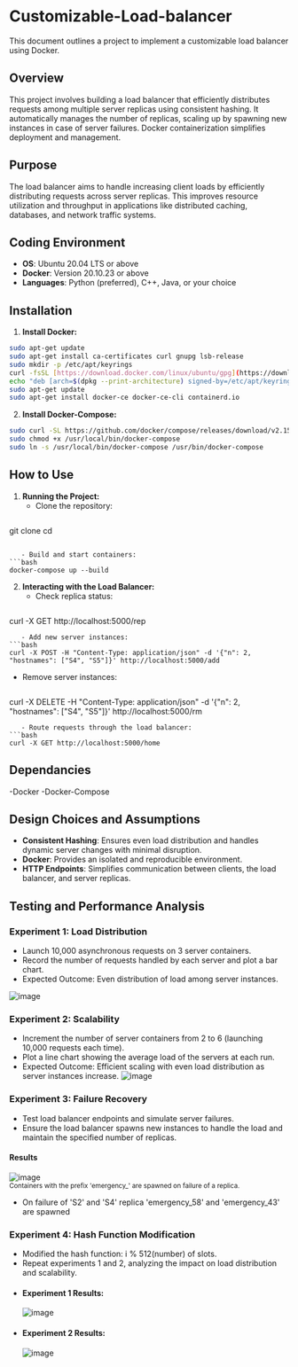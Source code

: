 # Customizable-Load-balancer


This document outlines a project to implement a customizable load balancer using Docker.

## Overview

This project involves building a load balancer that efficiently distributes requests among multiple server replicas using consistent hashing. It automatically manages the number of replicas, scaling up by spawning new instances in case of server failures. Docker containerization simplifies deployment and management.

## Purpose

The load balancer aims to handle increasing client loads by efficiently distributing requests across server replicas. This improves resource utilization and throughput in applications like distributed caching, databases, and network traffic systems.

## Coding Environment

- **OS**: Ubuntu 20.04 LTS or above
- **Docker**: Version 20.10.23 or above
- **Languages**: Python (preferred), C++, Java, or your choice

## Installation

1. **Install Docker:**

```bash
sudo apt-get update
sudo apt-get install ca-certificates curl gnupg lsb-release
sudo mkdir -p /etc/apt/keyrings
curl -fsSL [https://download.docker.com/linux/ubuntu/gpg](https://download.docker.com/linux/ubuntu/gpg) | sudo gpg --dearmor -o /etc/apt/keyrings/docker.gpg
echo "deb [arch=$(dpkg --print-architecture) signed-by=/etc/apt/keyrings/docker.gpg] [https://download.docker.com/linux/ubuntu](https://download.docker.com/linux/ubuntu) $(lsb_release -cs) stable" | sudo tee /etc/apt/sources.list.d/docker.list > /dev/null
sudo apt-get update
sudo apt-get install docker-ce docker-ce-cli containerd.io
```

2. **Install Docker-Compose:**

```bash
sudo curl -SL https://github.com/docker/compose/releases/download/v2.15.1/docker-compose-linux-x86_64 -o /usr/local/bin/docker-compose
sudo chmod +x /usr/local/bin/docker-compose
sudo ln -s /usr/local/bin/docker-compose /usr/bin/docker-compose
```

## How to Use

1. **Running the Project:**
   - Clone the repository:
     ```bash
git clone <repository-url>
cd <repository-directory>
```

   - Build and start containers:
```bash
docker-compose up --build
```

2. **Interacting with the Load Balancer:**
   - Check replica status:
     ```bash
curl -X GET http://localhost:5000/rep
```
   - Add new server instances:
```bash
curl -X POST -H "Content-Type: application/json" -d '{"n": 2, "hostnames": ["S4", "S5"]}' http://localhost:5000/add
```
   - Remove server instances:
     ```bash
curl -X DELETE -H "Content-Type: application/json" -d '{"n": 2, "hostnames": ["S4", "S5"]}' http://localhost:5000/rm
```
   - Route requests through the load balancer:
```bash
curl -X GET http://localhost:5000/home
```
## Dependancies

-Docker
-Docker-Compose

## Design Choices and Assumptions

- **Consistent Hashing**: Ensures even load distribution and handles dynamic server changes with minimal disruption.
- **Docker**: Provides an isolated and reproducible environment.
- **HTTP Endpoints**: Simplifies communication between clients, the load balancer, and server replicas.

## Testing and Performance Analysis

### Experiment 1: Load Distribution

- Launch 10,000 asynchronous requests on 3 server containers.
- Record the number of requests handled by each server and plot a bar chart.
- Expected Outcome: Even distribution of load among server instances.

![image](https://github.com/nguthiru/Customizable-load-balancer/assets/65071563/4dd71147-b598-42a7-94d0-7633673374da)



### Experiment 2: Scalability

- Increment the number of server containers from 2 to 6 (launching 10,000 requests each time).
- Plot a line chart showing the average load of the servers at each run.
- Expected Outcome: Efficient scaling with even load distribution as server instances increase.
![image](https://github.com/nguthiru/Customizable-load-balancer/assets/65071563/23d841b0-bdba-46a0-8081-cbdeffd12231)


### Experiment 3: Failure Recovery

- Test load balancer endpoints and simulate server failures.
- Ensure the load balancer spawns new instances to handle the load and maintain the specified number of replicas.
#### Results
![image](https://github.com/nguthiru/Customizable-load-balancer/assets/65071563/ea80a5f6-2081-45c9-b1f2-7c91d355efb7)
<br>
<sup>Containers  with the prefix 'emergency_' are spawned on failure of a replica.</sup>
- On failure of 'S2' and 'S4' replica 'emergency_58' and 'emergency_43' are spawned

### Experiment 4: Hash Function Modification

- Modified the hash function: i % 512(number) of slots.
- Repeat experiments 1 and 2, analyzing the impact on load distribution and scalability.
- #### Experiment 1 Results:
  ![image](https://github.com/nguthiru/Customizable-load-balancer/assets/65071563/37fe90b7-d576-4410-a0a6-e067ff4d67d2)
- #### Experiment 2 Results:
  ![image](https://github.com/nguthiru/Customizable-load-balancer/assets/65071563/2fd094d2-4883-4b0d-a732-06be19a3ee14)



